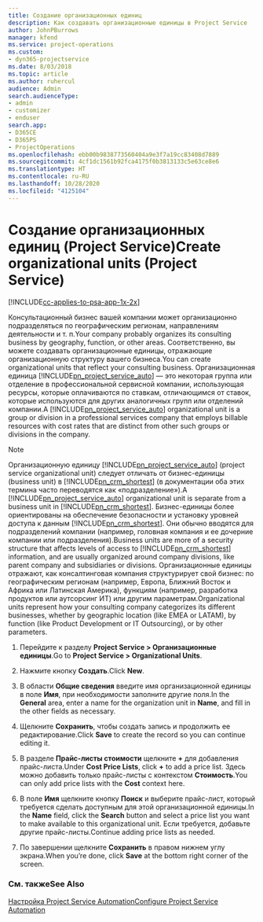 ```yaml
---
title: Создание организационных единиц
description: Как создавать организационные единицы в Project Service
author: JohnPBurrows
manager: kfend
ms.service: project-operations
ms.custom:
- dyn365-projectservice
ms.date: 8/03/2018
ms.topic: article
ms.author: ruhercul
audience: Admin
search.audienceType:
- admin
- customizer
- enduser
search.app:
- D365CE
- D365PS
- ProjectOperations
ms.openlocfilehash: ebb00b9838773560404a9e3f7a19cc83408d7889
ms.sourcegitcommit: 4cf1dc1561b92fca4175f0b3813133c5e63ce8e6
ms.translationtype: HT
ms.contentlocale: ru-RU
ms.lasthandoff: 10/28/2020
ms.locfileid: "4125104"
---
```

# <a name="create-organizational-units-project-service"></a><span data-ttu-id="def72-103">Создание организационных единиц (Project Service)</span><span class="sxs-lookup"><span data-stu-id="def72-103">Create organizational units (Project Service)</span></span>

[!INCLUDE[cc-applies-to-psa-app-1x-2x](../includes/cc-applies-to-psa-app-1x-2x.md)]

<span data-ttu-id="def72-104">Консультационный бизнес вашей компании может организационно подразделяться по географическим регионам, направлениям деятельности и т. п.</span><span class="sxs-lookup"><span data-stu-id="def72-104">Your company probably organizes its consulting business by geography, function, or other areas.</span></span> <span data-ttu-id="def72-105">Соответственно, вы можете создавать организационные единицы, отражающие организационную структуру вашего бизнеса.</span><span class="sxs-lookup"><span data-stu-id="def72-105">You can create organizational units that reflect your consulting business.</span></span> <span data-ttu-id="def72-106">Организационная единица [!INCLUDE[pn_project_service_auto](../includes/pn-project-service-auto.md)] — это некоторая группа или отделение в профессиональной сервисной компании, использующая ресурсы, которые оплачиваются по ставкам, отличающимся от ставок, которые используются для других аналогичных групп или отделений компании.</span><span class="sxs-lookup"><span data-stu-id="def72-106">A [!INCLUDE[pn_project_service_auto](../includes/pn-project-service-auto.md)] organizational unit is a group or division in a professional services company that employs billable resources with cost rates that are distinct from other such groups or divisions in the company.</span></span>  
  
> [!NOTE]
>  <span data-ttu-id="def72-107">Организационную единицу [!INCLUDE[pn_project_service_auto](../includes/pn-project-service-auto.md)] (project service organizational unit) следует отличать от бизнес-единицы (business unit) в [!INCLUDE[pn_crm_shortest](../includes/pn-crm-shortest.md)] (в документации оба этих термина часто переводятся как «подразделение»).</span><span class="sxs-lookup"><span data-stu-id="def72-107">A [!INCLUDE[pn_project_service_auto](../includes/pn-project-service-auto.md)] organizational unit is separate from a business unit in [!INCLUDE[pn_crm_shortest](../includes/pn-crm-shortest.md)].</span></span> <span data-ttu-id="def72-108">Бизнес-единицы более ориентированы на обеспечение безопасности и установку уровней доступа к данным [!INCLUDE[pn_crm_shortest](../includes/pn-crm-shortest.md)]. Они обычно вводятся для подразделений компании (например, головная компания и ее дочерние компании или подразделения).</span><span class="sxs-lookup"><span data-stu-id="def72-108">Business units are more of a security structure that affects levels of access to [!INCLUDE[pn_crm_shortest](../includes/pn-crm-shortest.md)] information, and are usually organized around company divisions, like parent company and subsidiaries or divisions.</span></span> <span data-ttu-id="def72-109">Организационные единицы отражают, как консалтинговая компания структурирует свой бизнес: по географическим регионам (например, Европа, Ближний Восток и Африка или Латинская Америка), функциям (например, разработка продуктов или аутсорсинг ИТ) или другим параметрам.</span><span class="sxs-lookup"><span data-stu-id="def72-109">Organizational units represent how your consulting company categorizes its different businesses, whether by geographic location (like EMEA or LATAM), by function (like Product Development or IT Outsourcing), or by other parameters.</span></span>  
  
1.  <span data-ttu-id="def72-110">Перейдите к разделу **Project Service > Организационные единицы**.</span><span class="sxs-lookup"><span data-stu-id="def72-110">Go to **Project Service > Organizational Units**.</span></span>  
  
2.  <span data-ttu-id="def72-111">Нажмите кнопку **Создать**.</span><span class="sxs-lookup"><span data-stu-id="def72-111">Click **New**.</span></span>  
  
3.  <span data-ttu-id="def72-112">В области **Общие сведения** введите имя организационной единицы в поле **Имя**, при необходимости заполните другие поля.</span><span class="sxs-lookup"><span data-stu-id="def72-112">In the **General** area, enter a name for the organization unit in **Name**, and fill in the other fields as necessary.</span></span>  
  
4.  <span data-ttu-id="def72-113">Щелкните **Сохранить**, чтобы создать запись и продолжить ее редактирование.</span><span class="sxs-lookup"><span data-stu-id="def72-113">Click **Save** to create the record so you can continue editing it.</span></span>  
  
5.  <span data-ttu-id="def72-114">В разделе **Прайс-листы стоимости** щелкните **+** для добавления прайс-листа.</span><span class="sxs-lookup"><span data-stu-id="def72-114">Under **Cost Price Lists**, click **+** to add a price list.</span></span> <span data-ttu-id="def72-115">Здесь можно добавить только прайс-листы с контекстом **Стоимость**.</span><span class="sxs-lookup"><span data-stu-id="def72-115">You can only add price lists with the **Cost** context here.</span></span>  
  
6.  <span data-ttu-id="def72-116">В поле **Имя** щелкните кнопку **Поиск** и выберите прайс-лист, который требуется сделать доступным для этой организационной единицы.</span><span class="sxs-lookup"><span data-stu-id="def72-116">In the **Name** field, click the **Search** button and select a price list you want to make available to this organizational unit.</span></span> <span data-ttu-id="def72-117">Если требуется, добавьте другие прайс-листы.</span><span class="sxs-lookup"><span data-stu-id="def72-117">Continue adding price lists as needed.</span></span>  
  
7.  <span data-ttu-id="def72-118">По завершении щелкните **Сохранить** в правом нижнем углу экрана.</span><span class="sxs-lookup"><span data-stu-id="def72-118">When you’re done, click **Save** at the bottom right corner of the screen.</span></span>  
  
### <a name="see-also"></a><span data-ttu-id="def72-119">См. также</span><span class="sxs-lookup"><span data-stu-id="def72-119">See Also</span></span>  
 [<span data-ttu-id="def72-120">Настройка Project Service Automation</span><span class="sxs-lookup"><span data-stu-id="def72-120">Configure Project Service Automation</span></span>](../psa/configure.md)
